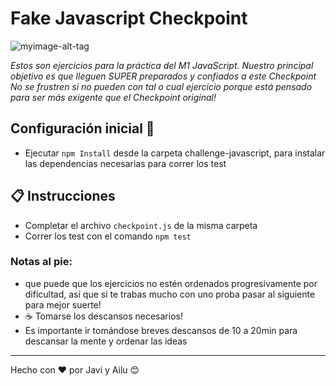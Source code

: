 # Fake Javascript Checkpoint  
![myimage-alt-tag](./img/1.jpg)

_Estos son ejercicios para la práctica del M1 JavaScript. Nuestro principal objetivo es que lleguen SUPER preparados y confiados a este Checkpoint_  
_No se frustren si no pueden con tal o cual ejercicio porque está pensado para ser más exigente que el Checkpoint original!_

##  Configuración inicial 🚀  
- Ejecutar `npm Install` desde la carpeta challenge-javascript, para instalar las dependencias necesarias para correr los test

## 📋 Instrucciones  
- Completar el archivo `checkpoint.js` de la misma carpeta
- Correr los test con el comando `npm test`

### Notas al pie: 
-  que puede que los ejercicios no estén ordenados progresivamente por dificultad, así que si te trabas mucho con uno proba pasar al siguiente para mejor suerte!  
- ☕️ Tomarse los descansos necesarios!  
- Es importante ir tomándose breves descansos de 10 a 20min para descansar la mente y ordenar las ideas


---
Hecho con ❤️ por Javi y Ailu 😊